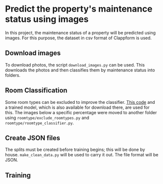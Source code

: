 # Predict the property's maintenance status using images

In this project, the maintenance status of a property will be predicted using images. For this purpose, the dataset in csv format of Clappform is used.



## Download images
To download photos, the script `download_images.py` can be used. This downloads the photos and then classifies them by maintenance status into folders.

## Room Classification
Some room types can be excluded to improve the classifier. [This code](https://github.com/tae898/room-classification) and a trained model, which is also available for download there, are used for this. 
The images below a specific percentage were moved to another folder using `roomtype/exclude_roomtypes.py` and `roomtype/roomtype_classifier.py`.


## Create JSON files
The splits must be created before training begins; this will be done by house. `make_clean_data.py` will be used to carry it out. The file format will be JSON.

## Training
